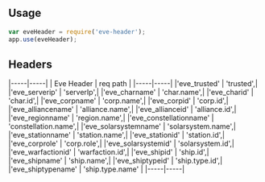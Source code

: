 ## Usage


```javascript
var eveHeader = require('eve-header');
app.use(eveHeader);
```

## Headers
|-----|-----|
| Eve Header | req path |
|-----|-----|
|'eve_trusted' | 'trusted',|
|'eve_serverip' | 'serverIp',|
|'eve_charname' | 'char.name',|
|'eve_charid' | 'char.id',|
|'eve_corpname' | 'corp.name',|
|'eve_corpid' | 'corp.id',|
|'eve_alliancename' | 'alliance.name',|
|'eve_allianceid' | 'alliance.id',|
|'eve_regionname' | 'region.name',|
|'eve_constellationname' | 'constellation.name',|
|'eve_solarsystemname' | 'solarsystem.name',|
|'eve_stationname' | 'station.name',|
|'eve_stationid' | 'station.id',|
|'eve_corprole' | 'corp.role',|
|'eve_solarsystemid' | 'solarsystem.id',|
|'eve_warfactionid' | 'warfaction.id',|
|'eve_shipid' | 'ship.id',|
|'eve_shipname' | 'ship.name',|
|'eve_shiptypeid' | 'ship.type.id',|
|'eve_shiptypename' | 'ship.type.name' |
|-----|-----|